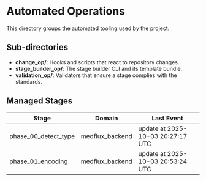 # Automated Operations

This directory groups the automated tooling used by the project.

## Sub-directories
- **change_op/**: Hooks and scripts that react to repository changes.
- **stage_builder_op/**: The stage builder CLI and its template bundle.
- **validation_op/**: Validators that ensure a stage complies with the standards.

## Managed Stages
| Stage | Domain | Last Event |
| ----- | ------ | ---------- |
| phase_00_detect_type | medflux_backend | update at 2025-10-03 20:27:17 UTC |
| phase_01_encoding | medflux_backend | update at 2025-10-03 20:53:24 UTC |
